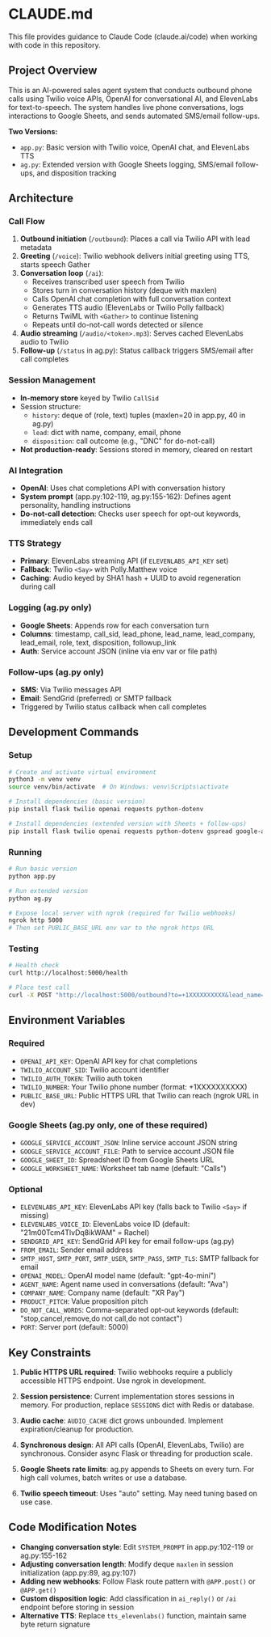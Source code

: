 # CLAUDE.md

This file provides guidance to Claude Code (claude.ai/code) when working with code in this repository.

## Project Overview

This is an AI-powered sales agent system that conducts outbound phone calls using Twilio voice APIs, OpenAI for conversational AI, and ElevenLabs for text-to-speech. The system handles live phone conversations, logs interactions to Google Sheets, and sends automated SMS/email follow-ups.

**Two Versions:**
- `app.py`: Basic version with Twilio voice, OpenAI chat, and ElevenLabs TTS
- `ag.py`: Extended version with Google Sheets logging, SMS/email follow-ups, and disposition tracking

## Architecture

### Call Flow
1. **Outbound initiation** (`/outbound`): Places a call via Twilio API with lead metadata
2. **Greeting** (`/voice`): Twilio webhook delivers initial greeting using TTS, starts speech Gather
3. **Conversation loop** (`/ai`):
   - Receives transcribed user speech from Twilio
   - Stores turn in conversation history (deque with maxlen)
   - Calls OpenAI chat completion with full conversation context
   - Generates TTS audio (ElevenLabs or Twilio Polly fallback)
   - Returns TwiML with `<Gather>` to continue listening
   - Repeats until do-not-call words detected or silence
4. **Audio streaming** (`/audio/<token>.mp3`): Serves cached ElevenLabs audio to Twilio
5. **Follow-up** (`/status` in ag.py): Status callback triggers SMS/email after call completes

### Session Management
- **In-memory store** keyed by Twilio `CallSid`
- Session structure:
  - `history`: deque of (role, text) tuples (maxlen=20 in app.py, 40 in ag.py)
  - `lead`: dict with name, company, email, phone
  - `disposition`: call outcome (e.g., "DNC" for do-not-call)
- **Not production-ready**: Sessions stored in memory, cleared on restart

### AI Integration
- **OpenAI**: Uses chat completions API with conversation history
- **System prompt** (app.py:102-119, ag.py:155-162): Defines agent personality, handling instructions
- **Do-not-call detection**: Checks user speech for opt-out keywords, immediately ends call

### TTS Strategy
- **Primary**: ElevenLabs streaming API (if `ELEVENLABS_API_KEY` set)
- **Fallback**: Twilio `<Say>` with Polly.Matthew voice
- **Caching**: Audio keyed by SHA1 hash + UUID to avoid regeneration during call

### Logging (ag.py only)
- **Google Sheets**: Appends row for each conversation turn
- **Columns**: timestamp, call_sid, lead_phone, lead_name, lead_company, lead_email, role, text, disposition, followup_link
- **Auth**: Service account JSON (inline via env var or file path)

### Follow-ups (ag.py only)
- **SMS**: Via Twilio messages API
- **Email**: SendGrid (preferred) or SMTP fallback
- Triggered by Twilio status callback when call completes

## Development Commands

### Setup
```bash
# Create and activate virtual environment
python3 -m venv venv
source venv/bin/activate  # On Windows: venv\Scripts\activate

# Install dependencies (basic version)
pip install flask twilio openai requests python-dotenv

# Install dependencies (extended version with Sheets + follow-ups)
pip install flask twilio openai requests python-dotenv gspread google-auth sendgrid
```

### Running
```bash
# Run basic version
python app.py

# Run extended version
python ag.py

# Expose local server with ngrok (required for Twilio webhooks)
ngrok http 5000
# Then set PUBLIC_BASE_URL env var to the ngrok https URL
```

### Testing
```bash
# Health check
curl http://localhost:5000/health

# Place test call
curl -X POST "http://localhost:5000/outbound?to=+1XXXXXXXXXX&lead_name=John&company=Acme&email=john@acme.com"
```

## Environment Variables

### Required
- `OPENAI_API_KEY`: OpenAI API key for chat completions
- `TWILIO_ACCOUNT_SID`: Twilio account identifier
- `TWILIO_AUTH_TOKEN`: Twilio auth token
- `TWILIO_NUMBER`: Your Twilio phone number (format: +1XXXXXXXXXX)
- `PUBLIC_BASE_URL`: Public HTTPS URL that Twilio can reach (ngrok URL in dev)

### Google Sheets (ag.py only, one of these required)
- `GOOGLE_SERVICE_ACCOUNT_JSON`: Inline service account JSON string
- `GOOGLE_SERVICE_ACCOUNT_FILE`: Path to service account JSON file
- `GOOGLE_SHEET_ID`: Spreadsheet ID from Google Sheets URL
- `GOOGLE_WORKSHEET_NAME`: Worksheet tab name (default: "Calls")

### Optional
- `ELEVENLABS_API_KEY`: ElevenLabs API key (falls back to Twilio `<Say>` if missing)
- `ELEVENLABS_VOICE_ID`: ElevenLabs voice ID (default: "21m00Tcm4TlvDq8ikWAM" = Rachel)
- `SENDGRID_API_KEY`: SendGrid API key for email follow-ups (ag.py)
- `FROM_EMAIL`: Sender email address
- `SMTP_HOST`, `SMTP_PORT`, `SMTP_USER`, `SMTP_PASS`, `SMTP_TLS`: SMTP fallback for email
- `OPENAI_MODEL`: OpenAI model name (default: "gpt-4o-mini")
- `AGENT_NAME`: Agent name used in conversations (default: "Ava")
- `COMPANY_NAME`: Company name (default: "XR Pay")
- `PRODUCT_PITCH`: Value proposition pitch
- `DO_NOT_CALL_WORDS`: Comma-separated opt-out keywords (default: "stop,cancel,remove,do not call,do not contact")
- `PORT`: Server port (default: 5000)

## Key Constraints

1. **Public HTTPS URL required**: Twilio webhooks require a publicly accessible HTTPS endpoint. Use ngrok in development.

2. **Session persistence**: Current implementation stores sessions in memory. For production, replace `SESSIONS` dict with Redis or database.

3. **Audio cache**: `AUDIO_CACHE` dict grows unbounded. Implement expiration/cleanup for production.

4. **Synchronous design**: All API calls (OpenAI, ElevenLabs, Twilio) are synchronous. Consider async Flask or threading for production scale.

5. **Google Sheets rate limits**: ag.py appends to Sheets on every turn. For high call volumes, batch writes or use a database.

6. **Twilio speech timeout**: Uses "auto" setting. May need tuning based on use case.

## Code Modification Notes

- **Changing conversation style**: Edit `SYSTEM_PROMPT` in app.py:102-119 or ag.py:155-162
- **Adjusting conversation length**: Modify deque `maxlen` in session initialization (app.py:89, ag.py:107)
- **Adding new webhooks**: Follow Flask route pattern with `@APP.post()` or `@APP.get()`
- **Custom disposition logic**: Add classification in `ai_reply()` or `/ai` endpoint before storing in session
- **Alternative TTS**: Replace `tts_elevenlabs()` function, maintain same byte return signature
